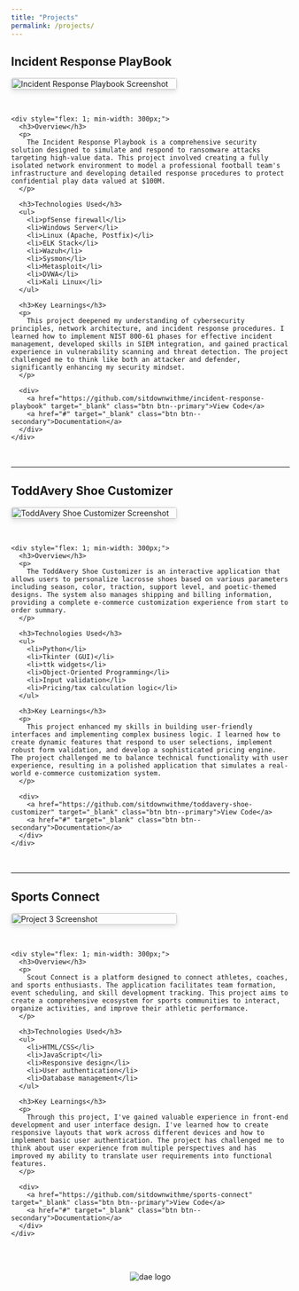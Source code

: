 ```yaml
---
title: "Projects"
permalink: /projects/
---
```



<div class="project-item" id="Incident Response PlayBook">
  <h2>Incident Response PlayBook</h2>
  
  <div style="display: flex; flex-wrap: wrap; gap: 2rem; margin-bottom: 2rem;">
    <div style="flex: 0 0 300px;">
      <img src="assets/img/incident_response_playbook.png" alt="Incident Response Playbook Screenshot" style="width: 100%; border-radius: 4px; box-shadow: 0 4px 8px rgba(0,0,0,0.1);">
    </div>
    
    <div style="flex: 1; min-width: 300px;">
      <h3>Overview</h3>
      <p>
        The Incident Response Playbook is a comprehensive security solution designed to simulate and respond to ransomware attacks targeting high-value data. This project involved creating a fully isolated network environment to model a professional football team's infrastructure and developing detailed response procedures to protect confidential play data valued at $100M.
      </p>
      
      <h3>Technologies Used</h3>
      <ul>
        <li>pfSense firewall</li>
        <li>Windows Server</li>
        <li>Linux (Apache, Postfix)</li>
        <li>ELK Stack</li>
        <li>Wazuh</li>
        <li>Sysmon</li>
        <li>Metasploit</li>
        <li>DVWA</li>
        <li>Kali Linux</li>
      </ul>
      
      <h3>Key Learnings</h3>
      <p>
        This project deepened my understanding of cybersecurity principles, network architecture, and incident response procedures. I learned how to implement NIST 800-61 phases for effective incident management, developed skills in SIEM integration, and gained practical experience in vulnerability scanning and threat detection. The project challenged me to think like both an attacker and defender, significantly enhancing my security mindset.
      </p>
      
      <div>
        <a href="https://github.com/sitdownwithme/incident-response-playbook" target="_blank" class="btn btn--primary">View Code</a>
        <a href="#" target="_blank" class="btn btn--secondary">Documentation</a>
      </div>
    </div>
  </div>
</div>

<hr>

<div class="project-item" id="ToddAvery Shoe Customizer">
  <h2>ToddAvery Shoe Customizer</h2>
  
  <div style="display: flex; flex-wrap: wrap; gap: 2rem; margin-bottom: 2rem;">
    <div style="flex: 0 0 300px;">
      <img src="assets/img/ToddAvery_Shoe.png" alt="ToddAvery Shoe Customizer Screenshot" style="width: 100%; border-radius: 4px; box-shadow: 0 4px 8px rgba(0,0,0,0.1);">
    </div>
    
    <div style="flex: 1; min-width: 300px;">
      <h3>Overview</h3>
      <p>
        The ToddAvery Shoe Customizer is an interactive application that allows users to personalize lacrosse shoes based on various parameters including season, color, traction, support level, and poetic-themed designs. The system also manages shipping and billing information, providing a complete e-commerce customization experience from start to order summary.
      </p>
      
      <h3>Technologies Used</h3>
      <ul>
        <li>Python</li>
        <li>Tkinter (GUI)</li>
        <li>ttk widgets</li>
        <li>Object-Oriented Programming</li>
        <li>Input validation</li>
        <li>Pricing/tax calculation logic</li>
      </ul>
      
      <h3>Key Learnings</h3>
      <p>
        This project enhanced my skills in building user-friendly interfaces and implementing complex business logic. I learned how to create dynamic features that respond to user selections, implement robust form validation, and develop a sophisticated pricing engine. The project challenged me to balance technical functionality with user experience, resulting in a polished application that simulates a real-world e-commerce customization system.
      </p>
      
      <div>
        <a href="https://github.com/sitdownwithme/toddavery-shoe-customizer" target="_blank" class="btn btn--primary">View Code</a>
        <a href="#" target="_blank" class="btn btn--secondary">Documentation</a>
      </div>
    </div>
  </div>
</div>

<hr>

<div class="project-item" id="Sports Connect">
  <h2>Sports Connect</h2>
  
  <div style="display: flex; flex-wrap: wrap; gap: 2rem; margin-bottom: 2rem;">
    <div style="flex: 0 0 300px;">
      <img src="assets/img/project3-placeholder.jpg.svg" alt="Project 3 Screenshot" style="width: 100%; border-radius: 4px; box-shadow: 0 4px 8px rgba(0,0,0,0.1);">
    </div>
    
    <div style="flex: 1; min-width: 300px;">
      <h3>Overview</h3>
      <p>
        Scout Connect is a platform designed to connect athletes, coaches, and sports enthusiasts. The application facilitates team formation, event scheduling, and skill development tracking. This project aims to create a comprehensive ecosystem for sports communities to interact, organize activities, and improve their athletic performance.
      </p>
      
      <h3>Technologies Used</h3>
      <ul>
        <li>HTML/CSS</li>
        <li>JavaScript</li>
        <li>Responsive design</li>
        <li>User authentication</li>
        <li>Database management</li>
      </ul>
      
      <h3>Key Learnings</h3>
      <p>
        Through this project, I've gained valuable experience in front-end development and user interface design. I've learned how to create responsive layouts that work across different devices and how to implement basic user authentication. The project has challenged me to think about user experience from multiple perspectives and has improved my ability to translate user requirements into functional features.
      </p>
      
      <div>
        <a href="https://github.com/sitdownwithme/sports-connect" target="_blank" class="btn btn--primary">View Code</a>
        <a href="#" target="_blank" class="btn btn--secondary">Documentation</a>
      </div>
    </div>
  </div>
</div>

<div style="text-align: center; margin-top: 3rem;">
  <img src="assets/img/dae.png" alt="dae logo" style="max-width: 150px; height: auto;">
</div>
